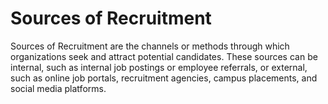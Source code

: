 # Sources of Recruitment
Sources of Recruitment are the channels or methods through which organizations seek and attract potential candidates. These sources can be internal, such as internal job postings or employee referrals, or external, such as online job portals, recruitment agencies, campus placements, and social media platforms.
